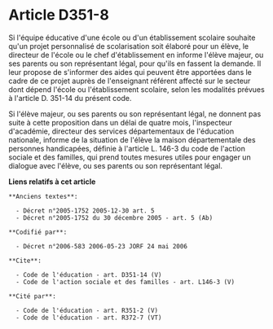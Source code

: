 # Article D351-8

Si l'équipe éducative d'une école ou d'un établissement scolaire souhaite qu'un projet personnalisé de scolarisation soit
élaboré pour un élève, le directeur de l'école ou le chef d'établissement en informe l'élève majeur, ou ses parents ou son
représentant légal, pour qu'ils en fassent la demande. Il leur propose de s'informer des aides qui peuvent être apportées
dans le cadre de ce projet auprès de l'enseignant référent affecté sur le secteur dont dépend l'école ou l'établissement
scolaire, selon les modalités prévues à l'article D. 351-14 du présent code.

Si l'élève majeur, ou ses parents ou son représentant légal, ne donnent pas suite à cette proposition dans un délai de quatre
mois, l'inspecteur d'académie, directeur des services départementaux de l'éducation nationale, informe de la situation de
l'élève la maison départementale des personnes handicapées, définie à l'article L. 146-3 du code de l'action sociale et des
familles, qui prend toutes mesures utiles pour engager un dialogue avec l'élève, ou ses parents ou son représentant légal.

**Liens relatifs à cet article**

	**Anciens textes**:

	  - Décret n°2005-1752 2005-12-30 art. 5
	  - Décret n°2005-1752 du 30 décembre 2005 - art. 5 (Ab)

	**Codifié par**:

	  - Décret n°2006-583 2006-05-23 JORF 24 mai 2006

	**Cite**:

	  - Code de l'éducation - art. D351-14 (V)
	  - Code de l'action sociale et des familles - art. L146-3 (V)

	**Cité par**:

	  - Code de l'éducation - art. R351-2 (V)
	  - Code de l'éducation - art. R372-7 (VT)
